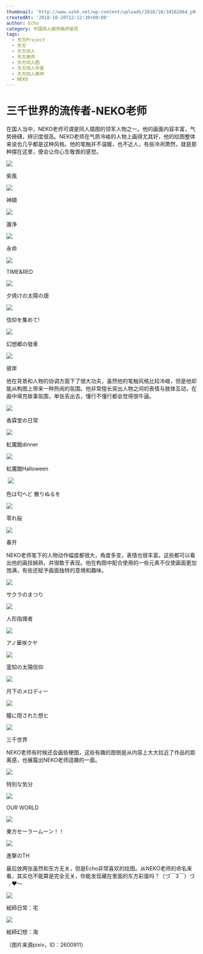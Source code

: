 ```yaml
---
thumbnail: 'http://www.uzkk.net/wp-content/uploads/2018/10/34562864_p0-825x510.jpg'
createdAt: '2018-10-28T12:12:30+00:00'
author: Echo
category: 中国同人画师画师鉴赏
tags:
  - 东方Project
  - 东方
  - 东方同人
  - 东方画师
  - 东方同人图
  - 东方同人作者
  - 东方同人画师
  - NEKO
---
```


# 三千世界的流传者-NEKO老师

在国人当中，NEKO老师可谓是同人插图的领军人物之一。他的画面内容丰富，气势磅礴，辨识度很高。NEKO老师在气质冷峻的人物上画得尤其好，他的绘图整体来说也几乎都是这种风格。他的笔触并不温暖，也不近人，有些冷冽萧然，就是那种摆在这里，便会让你心生敬畏的感觉。

![](http://www.uzkk.net/wp-content/uploads/2018/10/28123130_p0-1024x620.jpg)

紫風

![](http://www.uzkk.net/wp-content/uploads/2018/10/28471296_p0-1024x596.jpg)

神碩

![](http://www.uzkk.net/wp-content/uploads/2018/10/31716552_p0-1024x620.jpg)

蓮净

![](http://www.uzkk.net/wp-content/uploads/2018/10/30537439_p0-1024x620.jpg)

永命

![](http://www.uzkk.net/wp-content/uploads/2018/10/33316516_p0-1024x697.jpg)

TIME&RED

![](http://www.uzkk.net/wp-content/uploads/2018/10/27763069_p0-1024x485.jpg)

夕焼けの太陽の畑

![](http://www.uzkk.net/wp-content/uploads/2018/10/27086224_p0-1-1024x627.jpg)

信仰を集めて!

![](http://www.uzkk.net/wp-content/uploads/2018/10/33952191_p0-1024x478.jpg)

幻想郷の發車

![](http://www.uzkk.net/wp-content/uploads/2018/10/32197352_p0-1024x657.jpg)

彼岸

他在背景和人物的协调方面下了很大功夫，虽然他的笔触风格比较冷峻，但是他却能从构图上带来一种热闹的氛围。他非常擅长突出人物之间的表情与肢体互动，在画中填充故事氛围，单张丢出去，懂行不懂行都会觉得很牛逼。

![](http://www.uzkk.net/wp-content/uploads/2018/10/42655610_p0-1.jpg)

香霖堂の日常

![](http://www.uzkk.net/wp-content/uploads/2018/10/34683993_p0-1024x541.jpg)

紅魔館dinner

![](http://www.uzkk.net/wp-content/uploads/2018/10/39438115-1024x724.png)

紅魔館Halloween

 ![](http://www.uzkk.net/wp-content/uploads/2018/10/47004232_p0-1-1024x512.jpg)

色は匂へど 散りぬるを

![](http://www.uzkk.net/wp-content/uploads/2018/10/47042374_p0-1024x506.jpg)

零れ桜

![](http://www.uzkk.net/wp-content/uploads/2018/10/39466487-1024x512.png)

春开

NEKO老师笔下的人物动作幅度都很大，角度多变，表情也很丰富。这些都可以看出他的画技娴熟，并很敢于表现。他在构图中配合使用的一些元素不仅使画面更加饱满，有些还赋予画面独特的意境和趣味。

![](http://www.uzkk.net/wp-content/uploads/2018/10/34871530_p0-1-1024x576.jpg)

サクラのまつり

![](http://www.uzkk.net/wp-content/uploads/2018/10/34562864_p0-1024x605.jpg)

人形指揮者

![](http://www.uzkk.net/wp-content/uploads/2018/10/35872256_p0-725x1024.jpg)

アノ華咲クヤ

![](http://www.uzkk.net/wp-content/uploads/2018/10/55592344_p0-724x1024.jpg)

霊知の太陽信仰

![](http://www.uzkk.net/wp-content/uploads/2018/10/38047797_p0-1024x561.jpg)

月下のメロディー

![](http://www.uzkk.net/wp-content/uploads/2018/10/54215325_p0-1024x655.jpg)

瞳に隠された想ヒ

![](http://www.uzkk.net/wp-content/uploads/2018/10/37485215_p0-789x1024.jpg)

三千世界

NEKO老师有时候还会画些梗图，这些有趣的图倒是从内容上大大拉近了作品的距离感，也展露出NEKO老师逗趣的一面。

![](http://www.uzkk.net/wp-content/uploads/2018/10/41579339_p0-1024x618.jpg)

特別な気分

![](http://www.uzkk.net/wp-content/uploads/2018/10/35038387_p0-1024x682.jpg)

OUR WORLD

![](http://www.uzkk.net/wp-content/uploads/2018/10/44786731_p0-1024x493.jpg)

東方セーラームーン！！

![](http://www.uzkk.net/wp-content/uploads/2018/10/36063215_p0-1024x334.jpg)

進撃のTH

最后放两张虽然和东方无关，但是Echo非常喜欢的绘图。从NEKO老师的命名来看，其实也不能算是完全无关，你能发现藏在里面的东方彩蛋吗？（づ￣3￣）づ╭❤～

![](http://www.uzkk.net/wp-content/uploads/2018/10/31565469_p0-1024x512.jpg)

絵師日常：宅

![](http://www.uzkk.net/wp-content/uploads/2018/10/31491291_p0-1024x576.jpg)

絵師幻想：海

（图片来源pixiv，ID：2600911）
